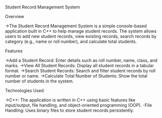 Student Record Management System

Overview

->The Student Record Management System is a simple console-based application built in C++ to help manage student records. The system allows users to add new student records, view existing records, search records by category (e.g., name or roll number), and calculate total students.



Features

->Add a Student Record: Enter details such as roll number, name, class, and marks.
->View All Student Records: Display all student records in a tabular format.
->Search Student Records: Search and filter student records by roll number or name.
->Calculate Total Number of Students: Show the total number of students in the system.


Technologies Used

->C++: The application is written in C++ using basic features like input/output, file handling, and object-oriented programming (OOP).
-File Handling: Uses binary files to store student records persistently.